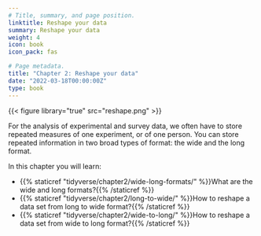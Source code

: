 ```yaml
---
# Title, summary, and page position.
linktitle: Reshape your data
summary: Reshape your data
weight: 4
icon: book
icon_pack: fas

# Page metadata.
title: "Chapter 2: Reshape your data"
date: "2022-03-18T00:00:00Z"
type: book  
---
```


{{< figure library="true" src="reshape.png" >}}  

For the analysis of experimental and survey data, we often have to store repeated measures of one experiment, or of one person. You can store repeated information in two broad types of format: the wide and the long format. 

In this chapter you will learn:

+ {{% staticref "tidyverse/chapter2/wide-long-formats/" %}}What are the wide and long formats?{{% /staticref %}}
+ {{% staticref "tidyverse/chapter2/long-to-wide/" %}}How to reshape a data set from long to wide format?{{% /staticref %}}
+ {{% staticref "tidyverse/chapter2/wide-to-long/" %}}How to reshape a data set from wide to long format?{{% /staticref %}}